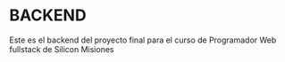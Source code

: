 # BACKEND
Este es el backend del proyecto final para el curso de Programador Web fullstack de Silicon Misiones
